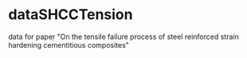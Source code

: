 # dataSHCCTension
data for paper "On the tensile failure process of steel reinforced strain hardening cementitious composites"
